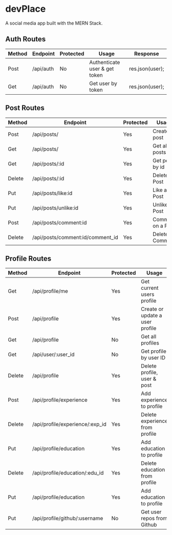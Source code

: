 # devPlace

A social media app built with the MERN Stack.

## Auth Routes

| Method | Endpoint  | Protected | Usage                         | Response        |
| ------ | --------- | --------- | ----------------------------- | --------------- |
| Post   | /api/auth | No        | Authenticate user & get token | res.json(user); |
| Get    | /api/auth | No        | Get user by token             | res.json(user); |

## Post Routes

| Method | Endpoint                         | Protected | Usage             | Response                          |
| ------ | -------------------------------- | --------- | ----------------- | --------------------------------- |
| Post   | /api/posts/                      | Yes       | Create a post     | res.json(post);                   |
| Get    | /api/posts/                      | Yes       | Get all posts     | res.json(posts);                  |
| Get    | /api/posts/:id                   | Yes       | Get post by id    | res.json(post);                   |
| Delete | /api/posts/:id                   | Yes       | Delete a Post     | res.json({ msg: 'Post removed'}); |
| Put    | /api/posts/like:id               | Yes       | Like a Post       | res.json(post.likes);             |
| Put    | /api/posts/unlike:id             | Yes       | Unlike a Post     | res.json(post.likes);             |
| Post   | /api/posts/comment:id            | Yes       | Comment on a Post | res.json(post.comments);          |
| Delete | /api/posts/comment:id/comment_id | Yes       | Delete a Comment  | res.json(post.comments);          |

## Profile Routes

| Method | Endpoint                        | Protected | Usage                           | Response                           |
| ------ | ------------------------------- | --------- | ------------------------------- | ---------------------------------- |
| Get    | /api/profile/me                 | Yes       | Get current users profile       | res.json(profile);                 |
| Post   | /api/profile                    | Yes       | Create or update a user profile | res.json(profile);                 |
| Get    | /api/profile                    | No        | Get all profiles                | res.json(profile);                 |
| Get    | /api/user/:user_id              | No        | Get profile by user ID          | res.json(profile);                 |
| Delete | /api/profile                    | Yes       | Delete profile, user & post     | res.json({ msg: 'User deleted' }); |
| Post   | /api/profile/experience         | Yes       | Add experience to profile       | res.json(profile)                  |
| Delete | /api/profile/experience/:exp_id | Yes       | Delete experience from profile  | res.json(profile)                  |
| Put    | /api/profile/education          | Yes       | Add education to profile        | res.json(profile)                  |
| Delete | /api/profile/education/:edu_id  | Yes       | Delete education from profile   | res.json(profile)                  |
| Put    | /api/profile/education          | Yes       | Add education to profile        | res.json(profile)                  |
| Put    | /api/profile/github/:username   | No        | Get user repos from Github      | res.json(JSON.parse(body))         |
